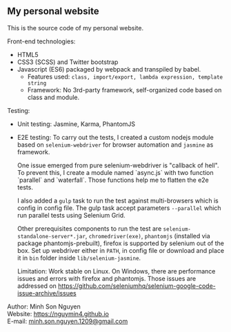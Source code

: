 ## My personal website
This is the source code of my personal website.

Front-end technologies:
- HTML5
- CSS3 (SCSS) and Twitter bootstrap
- Javascript (ES6) packaged by webpack and transpiled by babel.  
	- Features used: `class, import/export, lambda expression, template string`  
	- Framework: No 3rd-party framework, self-organized code based on class and module. 

Testing:
- Unit testing: Jasmine, Karma, PhantomJS
- E2E testing: To carry out the tests, I created a custom nodejs module based on `selenium-webdriver` for browser automation and `jasmine` as framework.  
	
	One issue emerged from pure selenium-webdriver is "callback of hell". To prevent this, I create a module named \`async.js\` with two function \`parallel\` and \`waterfall\`.
Those functions help me to flatten the e2e tests.
	 
	I also added a `gulp` task to run the test against multi-browsers which is config in config file.
The gulp task accept parameters `--parallel` which run parallel tests using Selenium Grid.

	Other prerequisites components to run the test are `selenium-standalone-server*.jar`, `chromedriver(exe)`, 
`phantomjs` (installed via package phantomjs-prebuilt), firefox is supported by selenium out of the box.
Set up webdriver either in `PATH`, in config file or download and place it in `bin` folder inside `lib/selenium-jasmine`.  

	Limitation: Work stable on Linux. On Windows, there are performance issues and errors with firefox and phantomjs. Those issues are addressed on 
https://github.com/seleniumhq/selenium-google-code-issue-archive/issues  
 
  
  
Author: Minh Son Nguyen  
Website: https://nguymin4.github.io  
E-mail: minh.son.nguyen.1209@gmail.com  